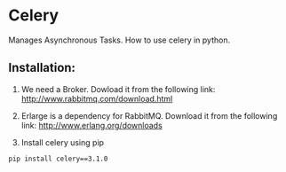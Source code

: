 # Celery
Manages Asynchronous Tasks. How to use celery in python.

## Installation:
1. We need a Broker. Dowload it from the following link:
http://www.rabbitmq.com/download.html

2. Erlarge is a dependency for RabbitMQ. Download it from the following link:
http://www.erlang.org/downloads

3. Install celery using pip 
```bash
pip install celery==3.1.0
```

